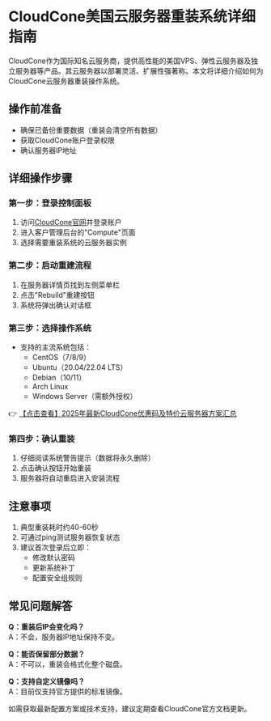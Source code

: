 # CloudCone美国云服务器重装系统详细指南

CloudCone作为国际知名云服务商，提供高性能的美国VPS、弹性云服务器及独立服务器等产品。其云服务器以部署灵活、扩展性强著称。本文将详细介绍如何为CloudCone云服务器重装操作系统。

## 操作前准备
- 确保已备份重要数据（重装会清空所有数据）
- 获取CloudCone账户登录权限
- 确认服务器IP地址

## 详细操作步骤

### 第一步：登录控制面板
1. 访问[CloudCone官网](https://bit.ly/Cloudcone)并登录账户
2. 进入客户管理后台的"Compute"页面
3. 选择需要重装系统的云服务器实例

### 第二步：启动重建流程
1. 在服务器详情页找到左侧菜单栏
2. 点击"Rebuild"重建按钮
3. 系统将弹出确认对话框

### 第三步：选择操作系统
- 支持的主流系统包括：
  - CentOS（7/8/9）
  - Ubuntu（20.04/22.04 LTS）
  - Debian（10/11）
  - Arch Linux
  - Windows Server（需额外授权）

👉 [【点击查看】2025年最新CloudCone优惠码及特价云服务器方案汇总](https://bit.ly/Cloudcone)

### 第四步：确认重装
1. 仔细阅读系统警告提示（数据将永久删除）
2. 点击确认按钮开始重装
3. 服务器将自动重启进入安装流程

## 注意事项
1. 典型重装耗时约40-60秒
2. 可通过ping测试服务器恢复状态
3. 建议首次登录后立即：
   - 修改默认密码
   - 更新系统补丁
   - 配置安全组规则

## 常见问题解答
**Q：重装后IP会变化吗？**  
A：不会，服务器IP地址保持不变。

**Q：能否保留部分数据？**  
A：不可以，重装会格式化整个磁盘。

**Q：支持自定义镜像吗？**  
A：目前仅支持官方提供的标准镜像。

如需获取最新配置方案或技术支持，建议定期查看CloudCone官方文档更新。